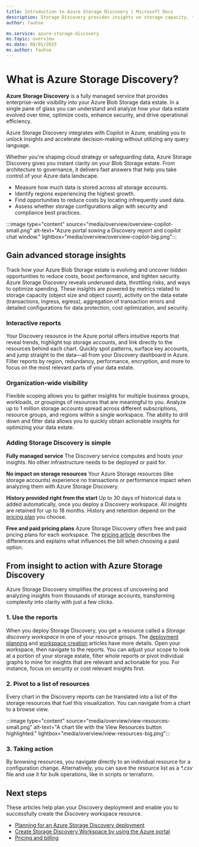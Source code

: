 ```yaml
---
title: Introduction to Azure Storage Discovery | Microsoft Docs
description: Storage Discovery provides insights on storage capacity, transactions, and configurations - providing visibility into their storage estate at entire organization level and aiding business decisions.
author: fauhse

ms.service: azure-storage-discovery
ms.topic: overview
ms.date: 08/01/2025
ms.author: fauhse
---
```


# What is Azure Storage Discovery?

**Azure Storage Discovery** is a fully managed service that provides enterprise-wide visibility into your Azure Blob Storage data estate. In a single pane of glass you can understand and analyze how your data estate evolved over time, optimize costs, enhance security, and drive operational efficiency.

Azure Storage Discovery integrates with Copilot in Azure, enabling you to unlock insights and accelerate decision-making without utilizing any query language.

Whether you're shaping cloud strategy or safeguarding data, Azure Storage Discovery gives you instant clarity on your Blob Storage estate.
From architecture to governance, it delivers fast answers that help you take control of your Azure data landscape.

- Measure how much data is stored across all storage accounts.
- Identify regions experiencing the highest growth.
- Find opportunities to reduce costs by locating infrequently used data.
- Assess whether storage configurations align with security and compliance best practices.

<!-- Whether you're a cloud architect, storage administrator, or data governance lead, Azure Storage Discovery helps you quickly answer key questions about your enterprise data estate in Azure Blob Storage: -->
<!-- - How much data do we store across all our storage accounts?
- What are the regions with the highest growth?
- Can I reduce our costs by finding data that isn't being frequently used?
- Are our storage configurations aligned with security and compliance best practices? -->

:::image type="content" source="media/overview/overview-copilot-small.png" alt-text="Azure portal sowing a Discovery report and copilot chat window." lightbox="media/overview/overview-copilot-big.png":::



## Gain advanced storage insights

Track how your Azure Blob Storage estate is evolving and uncover hidden opportunities to reduce costs, boost performance, and tighten security. Azure Storage Discovery reveals underused data, throttling risks, and ways to optimize spending.
These insights are powered by metrics related to storage capacity (object size and object count), activity on the data estate (transactions, ingress, egress), aggregation of transaction errors and detailed configurations for data protection, cost optimization, and security.

<!-- Analyze how the data estate in Azure Blob Storage is growing, identify opportunities for cost optimization, discover data that is under-utilized, pinpoint workloads that could be getting throttled and find ways to strengthen the security of your storage accounts. These insights are powered by metrics related to storage capacity (object size and object count), activity on the data estate (transactions, ingress, egress), aggregation of transaction errors and detailed configurations for data protection, cost optimization and security. -->

### Interactive reports

Your Discovery resource in the Azure portal offers intuitive reports that reveal trends, highlight top storage accounts, and link directly to the resources behind each chart. Quickly spot patterns, surface key accounts, and jump straight to the data—all from your Discovery dashboard in Azure.
Filter reports by region, redundancy, performance, encryption, and more to focus on the most relevant parts of your data estate.

<!-- Your Discovery resource in the Azure portal features several reports that make it simple to analyze trends over time, drill into top storage accounts, and instantly navigate to the specific resources represented in each chart. The reports can be filtered to focus on specific parts of the data estate based on Storage account configurations like Regions, Redundancy, Performance type, Encryption type, and others. -->

### Organization-wide visibility

Flexible scoping allows you to gather insights for multiple business groups, workloads, or groupings of resources that are meaningful to you. Analyze up to 1 million storage accounts spread across different subscriptions, resource groups, and regions within a single workspace. The ability to drill down and filter data allows you to quickly obtain actionable insights for optimizing your data estate.

### Adding Storage Discovery is simple

**Fully managed service** 
The Discovery service computes and hosts your insights. No other infrastructure needs to be deployed or paid for.

**No impact on storage resources**
Your Azure Storage resources (like storage accounts) experience no transactions or performance impact when analyzing them with Azure Storage Discovery.

**History provided right from the start**
Up to 30 days of historical data is added automatically, once you deploy a Discovery workspace. All insights are retained for up to 18 months. History and retention depend on the [pricing plan](pricing.md) you choose.

**Free and paid pricing plans**
Azure Storage Discovery offers free and paid pricing plans for each workspace. The [pricing article](pricing.md) describes the differences and explains what influences the bill when choosing a paid option.





<!--
is a fully managed Azure service that provides deep, actionable insights into your object storage estate across subscriptions, regions, and resource groups. Its design simplifies data management at scale by offering a unified, no-code experience for analyzing storage usage, activity, configuration, and security posture—all from a single pane of glass in the Azure portal.

With just a few clicks, users can answer critical questions such as:
- How much data do I have across all my storage accounts?
- Which regions or workloads are growing fastest?
- Where can I reduce costs by adjusting access tiers or deleting stale data?
- Are my storage configurations aligned with security and compliance best practices?
!-->

## From insight to action with Azure Storage Discovery

Azure Storage Discovery simplifies the process of uncovering and analyzing insights from thousands of storage accounts, transforming complexity into clarity with just a few clicks. 

### 1. Use the reports

When you deploy Storage Discovery, you get a resource called a *Storage discovery workspace* in one of your resource groups. The [deployment planning](deployment-planning.md) and [workspace creation](create-workspace.md) articles have more details.
Open your workspace, then navigate to the reports. You can adjust your scope to look at a portion of your storage estate, filter whole reports or pivot individual graphs to mine for insights that are relevant and actionable for you. For instance, focus on security or cost relevant insights first.

### 2. Pivot to a list of resources

Every chart in the Discovery reports can be translated into a list of the storage resources that fuel this visualization.
You can navigate from a chart to a browse view.

:::image type="content" source="media/overview/view-resources-small.png" alt-text="A chart tile with the View Resources button highlighted." lightbox="media/overview/view-resources-big.png":::

<!-- 
IMAGE NEEDS WORK
 -->

### 3. Taking action

By browsing resources, you navigate directly to an individual resource for a configuration change. 
Alternatively, you can save the resource list as a *\*.csv* file and use it for bulk operations, like in scripts or terraform.

## Next steps

These articles help plan your Discovery deployment and enable you to successfully create the Discovery workspace resource.

- [Planning for an Azure Storage Discovery deployment](deployment-planning.md)
- [Create Storage Discovery Workspace by using the Azure portal](create-workspace.md)
- [Pricing and billing](pricing.md)
